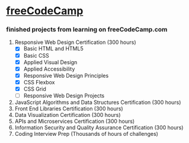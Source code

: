 # [freeCodeCamp](https://www.freecodecamp.org/tiggertiffin87)
### finished projects from learning on freeCodeCamp.com
1. Responsive Web Design Certification (300 hours)
    - [x] Basic HTML and HTML5
    - [x] Basic CSS
    - [x] Applied Visual Design
    - [x] Applied Accessibility
    - [x] Responsive Web Design Principles
    - [x] CSS Flexbox
    - [x] CSS Grid
    - [ ] Responsive Web Design Projects
2. JavaScript Algorithms and Data Structures Certification (300 hours)
3. Front End Libraries Certification (300 hours)
4. Data Visualization Certification (300 hours)
5. APIs and Microservices Certification (300 hours)
6. Information Security and Quality Assurance Certification (300 hours)
7. Coding Interview Prep (Thousands of hours of challenges)
